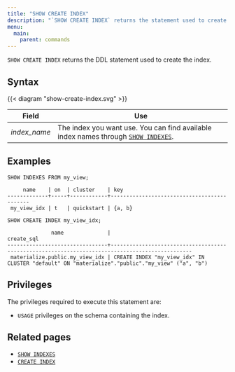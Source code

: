 ```yaml
---
title: "SHOW CREATE INDEX"
description: "`SHOW CREATE INDEX` returns the statement used to create the index."
menu:
  main:
    parent: commands
---
```


`SHOW CREATE INDEX` returns the DDL statement used to create the index.

## Syntax

{{< diagram "show-create-index.svg" >}}

Field | Use
------|-----
_index&lowbar;name_ | The index you want use. You can find available index names through [`SHOW INDEXES`](../show-indexes).

## Examples

```mzsql
SHOW INDEXES FROM my_view;
```

```nofmt
     name    | on  | cluster    | key
-------------+-----+------------+--------------------------------------------
 my_view_idx | t   | quickstart | {a, b}
```

```mzsql
SHOW CREATE INDEX my_view_idx;
```

```nofmt
              name              |                                           create_sql
--------------------------------+------------------------------------------------------------------------------------------------
 materialize.public.my_view_idx | CREATE INDEX "my_view_idx" IN CLUSTER "default" ON "materialize"."public"."my_view" ("a", "b")
```

## Privileges

The privileges required to execute this statement are:

- `USAGE` privileges on the schema containing the index.

## Related pages

- [`SHOW INDEXES`](../show-indexes)
- [`CREATE INDEX`](../create-index)
